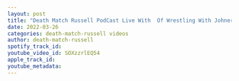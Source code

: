 ```yaml
---
layout: post
title: "Death Match Russell PodCast Live With  Of Wrestling With Johners Podcasting Network John Scott"
date: 2022-03-26
categories: death-match-russell videos
author: death-match-russell
spotify_track_id: 
youtube_video_id: SOXzzrlEQ54
apple_track_id: 
youtube_metadata: 
---
```

